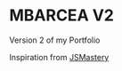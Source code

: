 # MBARCEA V2

Version 2 of my Portfolio

Inspiration from [JSMastery](https://www.youtube.com/watch?v=FTH6Dn3AyIQ&t=5042s)
